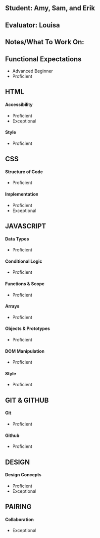 ## Student: Amy, Sam, and Erik
## Evaluator: Louisa
## Notes/What To Work On:

## Functional Expectations

* Advanced Beginner  
* Proficient  

## HTML

#### Accessibility

* Proficient  
* Exceptional  

#### Style

* Proficient

## CSS

#### Structure of Code

* Proficient  

#### Implementation

* Proficient
* Exceptional

## JAVASCRIPT

#### Data Types

* Proficient  

#### Conditional Logic

* Proficient  


#### Functions & Scope

* Proficient

#### Arrays

* Proficient

#### Objects & Prototypes

* Proficient

#### DOM Manipulation

* Proficient

#### Style

* Proficient


## GIT & GITHUB

#### Git

* Proficient

#### Github

* Proficient


## DESIGN

#### Design Concepts

* Proficient
* Exceptional


## PAIRING

#### Collaboration

* Exceptional  
